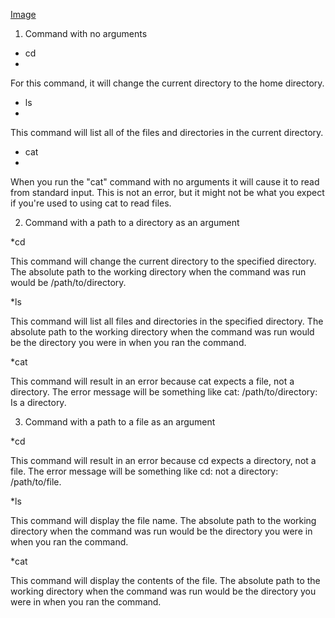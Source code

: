 [Image](lab1.jpg)
 
 1. Command with no arguments

* cd
* 
For this command, it will change the current directory to the home directory.

* ls
* 
This command will list all of the files and directories in the current directory. 

* cat
* 
When you run the "cat" command with no arguments it will cause it to read from standard input. This is not an error, but it might not be what you expect if you're used to using cat to read files.

 2. Command with a path to a directory as an argument

*cd

This command will change the current directory to the specified directory. The absolute path to the working directory when the command was run would be /path/to/directory.

*ls

This command will list all files and directories in the specified directory. The absolute path to the working directory when the command was run would be the directory you were in when you ran the command.

*cat

This command will result in an error because cat expects a file, not a directory. The error message will be something like cat: /path/to/directory: Is a directory.

 3. Command with a path to a file as an argument

*cd

This command will result in an error because cd expects a directory, not a file. The error message will be something like cd: not a directory: /path/to/file.

*ls

This command will display the file name. The absolute path to the working directory when the command was run would be the directory you were in when you ran the command.

*cat

This command will display the contents of the file. The absolute path to the working directory when the command was run would be the directory you were in when you ran the command.
